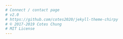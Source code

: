 ```yaml
---
# Connect / contact page
# v2.0
# https://github.com/cotes2020/jekyll-theme-chirpy
# © 2017-2019 Cotes Chung
# MIT License
---
```


<div style="text-align: center">
 <a href="https://github.com/{{ site.github.username }}" target="_blank">
    <i class="fab fa-3x fa-github-alt"></i>
  </a>
  <a style="margin-left: 2%" href="https://linkedin.com/in/{{ site.linkedin.username }}" target="_blank">
    <i class="fab fa-3x fa-linkedin"></i>
  </a>
  <a style="margin-left: 2%"  href="https://castbox.fm/channel/Carnivore-Jiujitero-id2937016?country=us">
    <i class="fa fa-3x fa-podcast"></i>
  </a>
  <a style="margin-left: 2%"  href="https://www.youtube.com/channel/UCLILnCF9jnIO21Wy482weLQ?view_as=subscriber">
    <i class="fab fa-3x fa-youtube"></i>
  </a>
  <a style="margin-left: 2%" href="https://instagram.com/{{ site.instagram.username }}" target="_blank">
    <i class="fab fa-3x fa-instagram"></i>
  </a>
  <a style="margin-left: 2%" href="https://t.me/{{ site.github.username }}" target="_blank">
    <i class="fab fa-3x fa-telegram"></i>
  </a>
  <a style="margin-left: 2%" href="https://twitter.com/{{ site.twitter.username }}" target="_blank">
    <i class="fab fa-3x fa-twitter"></i>
  </a>
</div>

<div id="pixlee_container" style="margin-top: 5%"></div><script type="text/javascript">window.PixleeAsyncInit = function() {Pixlee.init({apiKey:'fRcW3mZ2Xb8yBI8jOtIg'});Pixlee.addSimpleWidget({widgetId:'28970'});};</script><script src="//instafeed.assets.pxlecdn.com/assets/pixlee_widget_1_0_0.js"></script>
